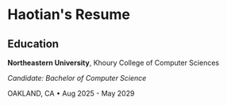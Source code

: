 # Haotian's Resume

## Education
**Northeastern University**, Khoury College of Computer Sciences

*Candidate: Bachelor of Computer Science*

OAKLAND, CA • Aug 2025 - May 2029
